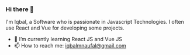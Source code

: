 ### Hi there 👋

I'm Iqbal, a Software who is passionate in Javascript Technologies. I often use React and Vue for developing some projects.

- 🌱 I’m currently learning React JS and Vue JS
- 📫 How to reach me: iqbalmnaufal@gmail.com
